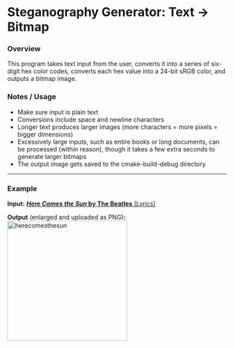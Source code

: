 # Steganography Generator: Text → Bitmap


### Overview
This program takes text input from the user, converts it into a series of six-digit hex color codes, converts each hex value into a 24-bit sRGB color, and outputs a bitmap image.


### Notes / Usage
* Make sure input is plain text
* Conversions include space and newline characters
* Longer text produces larger images (more characters = more pixels = bigger dimensions)
* Excessively large inputs, such as entire books or long documents, can be processed (within reason), though it takes a few extra seconds to generate larger bitmaps
* The output image gets saved to the cmake-build-debug directory

----

### Example
**Input:**
[ **_Here Comes the Sun_ by The Beatles** (Lyrics)](https://genius.com/The-beatles-here-comes-the-sun-lyrics)


**Output** (enlarged and uploaded as PNG)**:**
<img width="275" alt="herecomesthesun" src="https://user-images.githubusercontent.com/35256452/110777227-db8e2600-829b-11eb-9e86-0356c0591d6e.png">
